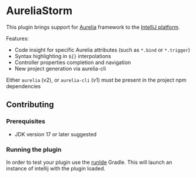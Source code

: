 # AureliaStorm
This plugin brings support for [Aurelia](http://aurelia.io) framework to the [IntelliJ platform](https://www.jetbrains.com/products.html?fromMenu#lang=js&type=ide).

Features:

* Code insight for specific Aurelia attributes (such as `*.bind` or `*.trigger`)
* Syntax highlighting in `${}` interpolations
* Controller properties completion and navigation
* New project generation via aurelia-cli

Either `aurelia` (v2), or `aurelia-cli` (v1) must be present in the project npm dependencies

## Contributing
### Prerequisites
* JDK version 17 or later suggested

### Running the plugin
In order to test your plugin use the [runIde](https://plugins.jetbrains.com/docs/intellij/configuring-plugin-project.html#run-ide-task) Gradle. This will launch an instance of intellij with the plugin loaded.
